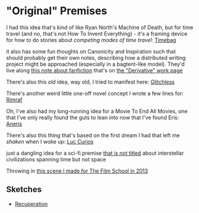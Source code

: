 # "Original" Premises

I had this idea that's kind of like Ryan North's Machine of Death, but for time travel (and no, that's not How To Invent Everything) - it's a framing device for how to do stories about *competing modes of time travel*: [Timebag](f3100c35-825d-404c-83e2-6c29352d386e.md)

it also has some fun thoughts on Canonicity and Inspiration such that should probably get their own notes, describing how a distributed writing project might be approached (especially in a bagtent-like model). They'd live along [this note about fanfiction](bd72f20b-397c-4908-9112-1a86e073c492.md) that's on [the "Derivative" work page](bf409581-d752-437a-a086-60002a0f6889.md)

There's also this *old* idea, way old, I tried to manifest here: [Glitchless](0b6986e0-bcb8-4a8d-95d4-f7f97e3d56fd.md)

There's another weird little one-off novel concept I wrote a few lines for: [Rimraf](de7a26b8-e3a8-4316-9044-224b4c840b40.md)

Oh, I've also had my long-running idea for a Movie To End All Movies, one that I've only really found the guts to lean into now that I've found Eris: [Aneris](5760dde5-514b-40d5-88c2-0dbedfc65041.md)

There's also this thing that's based on the first dream I had that left me *shaken* when I woke up: [Luc Curios](9af6adc9-f53e-42a1-9e72-b5dcc9353891.md)

just a dangling idea for a sci-fi premise [that is not titled][Drake] about interstellar civilizations spanning time but not space

[Drake]: ad5ecb33-f5b3-485e-922a-6471a569b937.md

Throwing in [this scene I made for The Film School in 2013](73d7b445-50a6-4c0d-a076-2eca0d594245.md)

## Sketches

- [Recuperation](d3ddbeca-8998-4367-939a-a71f12067ef2.md)
